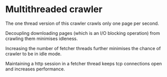 # Multithreaded crawler

The one thread version of this crawler crawls only one page per second.

Decoupling downloading pages (which is an I/O blocking operation) from crawling them minimises idleness.

Increasing the number of fetcher threads further minimises the chance of crawler to be in idle mode.

Maintaining a http session in a fetcher thread keeps tcp connections open and increases performance.

